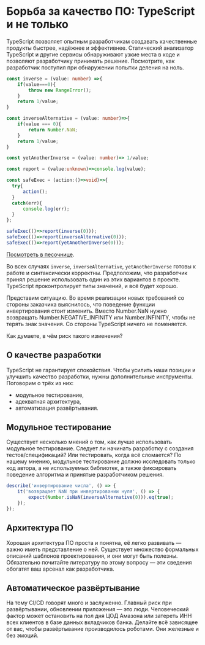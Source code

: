 # Борьба за качество ПО: TypeScript и не только

TypeScript позволяет опытным разработчикам создавать качественные продукты быстрее, надёжнее и эффективнее. Статический анализатор TypeScript и другие сервисы обнаруживают узкие места в коде и позволяют разработчику принимать решение. Посмотрите, как разработчик поступил при обнаружении попытки деления на ноль.

```ts
const inverse = (value: number) =>{
    if(value===0){
        throw new RangeError();
    }
    return 1/value;
}

const inverseAlternative = (value: number)=>{
    if(value === 0){
        return Number.NaN;
    }
    return 1/value;
}

const yetAnotherInverse = (value: number)=> 1/value;

const report = (value:unknown)=>console.log(value);

const safeExec = (action:()=>void)=>{
  try{
      action();
  }
  catch(err){
      console.log(err);
  }
};

safeExec(()=>report(inverse(0)));
safeExec(()=>report(inverseAlternative(0)));
safeExec(()=>report(yetAnotherInverse(0)));
```

[Посмотреть в песочнице](https://www.typescriptlang.org/play?#code/MYewdgzgLgBAlmAbgUwE4WTAvDAFIgQwBsBXZALhjBIFsAjNASmwD4BvAKBm-gDN9iZLMIAMjTj0kwoAC1QgA7lWRKASgTABzZAFFU81LkYBuLjwC+Z7qmRQSqMDACMAekKlkpyx1CRYCFHRkAEEiKDQwAig4FGw8dzJKanomLHYrPgEPbGEYMQkpa1t7RwA5WgZUADpSglLTSUtJGzsHZzdBTw5vX2gYAE9bYLAQWTQASSQ0DDisxKoK1JZ2hK6fcD6bAAcQVFgcOYoSMABrEYUwRjTekCJkKqIQTUOTDnW-GAgCXl0AD2RgLMCMBouByEY0ogQHAACZXdLcKCofoFSTA0FgIwNGBNGDAKLAGS4NCocQZbg3O4PJ7E-SvbiWcymDhfH46f7AXAQljbXZQXABabIXBiRivVl-AFc+G8vYCqZBULhBxRGLC0Xi76Sznc2X8wZQYajGQTBUYEVi15AA).

Во всех случаях `inverse`, `inverseAlternative`, `yetAnotherInverse` готовы к работе и синтаксически корректны. Предположим, что разработчик принял решение использовать один из этих вариантов в проекте. TypeScript проконтролирует типы значений, и всё будет хорошо.

Представим ситуацию. Во время реализации новых требований со стороны заказчика выяснилось, что поведение функции инвертирования стоит изменить. Вместо Number.NaN нужно возвращать Number.NEGATIVE_INFINITY или Number.INFINITY, чтобы не терять знак значения. Со стороны TypeScript ничего не поменяется.

Как думаете, в чём риск такого изменения?

## О качестве разработки

TypeScript не гарантирует спокойствия. Чтобы усилить наши позиции и улучшить качество разработки, нужны дополнительные инструменты. Поговорим о трёх из них:

* модульное тестирование,
* адекватная архитектура,
* автоматизация развёртывания.

## Модульное тестирование

Существует несколько мнений о том, как лучше использовать модульное тестирование. Следует ли начинать разработку с создания тестов/спецификаций? Или тестировать, когда всё сломается? По нашему мнению, модульное тестирование должно исследовать только код автора, а не используемых библиотек, а также фиксировать поведение алгоритма и принятые разработчиком решения.

```ts
describe('инвертирование числа', () => {
    it('возвращает NaN при инвертировании нуля', () => {
        expect(Number.isNaN(inverseAlternative(0))).eq(true);
    });
});
```

## Архитектура ПО

Хорошая архитектура ПО проста и понятна, её легко развивать — важно иметь представление о ней. Существует множество формальных описаний шаблонов проектирования, и они могут быть полезны. Обязательно почитайте литературу по этому вопросу — эти сведения обогатят ваш арсенал как разработчика.

## Автоматическое развёртывание

На тему CI/CD говорят много и заслуженно. Главный риск при развёртывании, обновлении приложения — это люди. Человеческий фактор может остановить на пол дня ЦОД Амазона или затереть ИНН всех клиентов в базе данных вкладчиков банка. Делайте всё зависящее от вас, чтобы развёртывание производилось роботами. Они железные и без эмоций.
